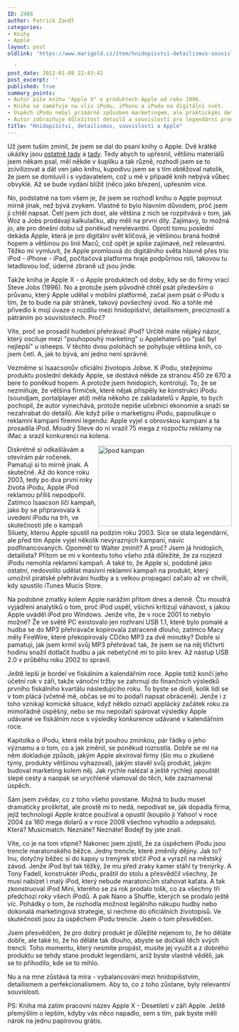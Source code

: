 ```yaml
---
ID: 2408
author: Patrick Zandl
categories:
- Knihy
- Apple
layout: post
oldlink: 'https://www.marigold.cz/item/hnidopisstvi-detailismus-souvislosti-a-apple

  '
post_date: 2012-01-08 22:43:42
post_excerpt: ''
published: true
summary_points:
- Autor píše knihu "Apple X" o produktech Apple od roku 1996.
- Kniha se zaměřuje na vliv iPodu, iPhonu a iPadu na digitální svět.
- Úspěch iPodu nebyl primárně způsoben marketingem, ale praktickými detaily.
- Autor zdůrazňuje důležitost detailů a souvislostí pro legendární produkty.
title: "Hnidopišství, detailismus, souvislosti a Apple"
---
```


<p>Už jsem tuším zmínil, že jsem se dal do psaní knihy o Apple. Dvě krátké ukázky jsou <a href="http://tangero.posterous.com/apple-x-marketing-pro-ipod">ostatně tady</a> a <a href="http://tangero.posterous.com/mala-ukazka-z-knihy-o-apple-pro-kterou-jeste">tady</a>. Tedy abych to upřesnil, většinu materiálů jsem někam psal, měl někde v šuplíku a tak různě, rozhodl jsem se to zcivilizovat a dát ven jako knihu, kupodivu jsem se s tím obtěžoval natolik, že jsem se domluvil i s vydavatelem, což u mě v případě knih nebývá vůbec obvyklé. Až se bude vydání blížit (něco jako březen), upřesním více.</p>


<p>No, podstatné na tom všem je, že jsem se rozhodl knihu o Apple pojmout mírně jinak, než bývá zvykem. Vlastně to bylo hlavním důvodem, proč jsem ji chtěl napsat. Četl jsem jich dost, ale většina z nich se rozpitvává v tom, jak Woz a Jobs prodávají kalkulačku, aby měli na první díly. Zajímavý, to možná jo, ale pro dnešní dobu už poněkud nerelevantní. Oproti tomu poslední dekáda Apple, která je pro digitální svět klíčová, je většinou braná hodně hopem a většinou po linii Maců, což opět je spíše zajímavé, než relevantní. Těžko mi vymluvit, že Apple promlouvá do digitálního světa hlavně přes trio iPod - iPhone - iPad, počítačová platforma hraje podpůrnou roli, takovou tu letadlovou loď, úderné zbraně už jsou jinde.</p>

<p>Takže kniha je Apple X - o Apple produktech od doby, kdy se do firmy vrací Steve Jobs (1996). No a protože jsem původně chtěl psát především o průvanu, který Apple udělal v mobilní platformě, začal jsem psát o iPodu s tím, že to bude na pár stránek, takový povšechný úvod. No a tohle mě přivedlo k mojí úvaze o rozdílu mezi hnidopišství, detailismem, precizností a pátráním po souvislostech. Proč?</p>

<p>Víte, proč se prosadil hudební přehrávač iPod? Určitě máte nějaký názor, který osciluje mezi "pouhopouhý marketing" u Applehaterů po "páč byl nejlepší" u isheeps. V těchto dvou polohách se pohybuje většina knih, co jsem četl. A, jak to bývá, ani jedno není správně.</p>

<p>Vezměme si Isaacsonův oficiální životopis Jobse. K iPodu, stežejnímu produktu poslední dekády Apple, se dostává někde za stranou 450 ze 670 a bere to poněkud hopem. A protože jsem hnidopich, kontroluji. To, že se nezmiňuje, že většina firmiček, které nějak přispěly ke konstrukci iPodu (soundjam, portalplayer atd) měla někoho ze zakladatelů v Apple, to bych pochopil, že autor vynechává, protože nepíše učebnici ekonomie a snaží se nezahrabat do detailů. Ale když píše o marketignu iPodu, papouškuje o reklamní kampani firemní legendu: Apple vyjel s obrovskou kampaní a ta prosadila iPod. Moudrý Steve do ní vrazil 75 mega z rozpočtu reklamy na iMac a srazil konkurenci na kolena.</p>

<p><img style="float: right;" src="http://www.marigold.cz/wp-content/uploads/ipod-kampan.jpg" border="0" alt="Ipod kampan" width="300" height="181" /></p>

<p>Diskrétně si odkašlávám a otevírám pár ročenek. Pamatuji si to mírně jinak. A skutečně. Až do konce roku 2003, tedy po dva první roky života iPodu, Apple iPod reklamou příliš nepodpořil. Zatímco Isaacson líčí kampaň, jako by se připravovala k uvedení iPodu na trh, ve skutečnosti jde o kampaň Siluety, kterou Apple spustil na podzim roku 2003. Sice se stala legendární, ale před tím Apple vyjel několik nevýrazných kampaní, navíc podfinancovaných. Opomněl to Walter zmínit? A proč? Jsem já hnidopich, detailista? Přitom se mi v kontextu toho všeho zdá důležité, že za rozjezd iPodu nemohla reklamní kampaň. A také to, že Apple si, podobně jako ostatní, nedovolilo udělat masivní reklamní kampaň na produkt, který umožnil pirátské přehrávání hudby a s velkou propagací začalo až ve chvíli, kdy spustilo iTunes Mucis Store.</p>

<p>Na podobné zmatky kolem Apple narážím přitom dnes a denně. Čtu moudrá vyjádření analytiků o tom, proč iPod uspěl, všichni kritizují váhavost, s jakou Apple uváděl iPod pro Windows. Jenže víte, že v roce 2001 to nebylo možné? Že ve světě PC existovalo jen rozhraní USB 1.1, které bylo pomalé a hudba se do MP3 přehrávače kopírovala zatraceně dlouho, zatímco Macy měly FireWire, které překopírovaly CDčko MP3 za dvě minutky? Dobře si pamatuji, jak jsem krmil svůj MP3 přehrávač tak, že jsem se na něj třičtvrti hodinu snažil dotlačit hudbu a jak nebetyčně mi to pilo krev. Až nástup USB 2.0 v průběhu roku 2002 to spravil.</p>

<p>Ještě lepší je bordel ve fiskálním a kalendářním roce. Apple totiž končí jeho účetní rok v září, takže vánoční tržby se zahrnují do finančních výsledků prvního fiskálního kvartálu následujícího roku. To byste se divili, kolik lidí se v tom plácá (včetně mě, občas se mi to podaří napsat obráceně). Jenže i z toho vznikají komické situace, když někdo označí applácký začátek roku za mimořádně úspěšný, nebo se mu nepodaří spárovat výsledky Apple udávané ve fiskálním roce s výsledky konkurence udávané v kalendářním roce.</p>

<p>Kapitolka o iPodu, která měla být pouhou zmínkou, pár řádky o jeho významu a o tom, co a jak změnil, se poněkud rozrostla. Dobře se mi na něm dokladuje způsob, jakým Apple akvíroval firmy (šlo mu o zkušené týmy, produkty většinou vyhazoval), jakým stavěl svůj produkt, jakým budoval marketing kolem něj. Jak rychle nalézal a ještě rychleji opouštěl slepé cesty a naopak se urychleně vlamoval do těch, kde zaznamenal úspěch.</p>

<p>Sám jsem zvědav, co z toho všeho povstane. Možná to budu muset dramaticky proškrtat, ale prostě mi to nedá, nepodívat se, jak dopadla firma, jejíž technologii Apple krátce používal a opustil (koupilo ji Yahoo! v roce 2004 za 160 mega dolarů a v roce 2008 všechno vyhodilo a odepsalo). Která? Musicmatch. Neznáte? Neznáte! Bodejť by jste znali.</p>

<p>Víte, co je na tom vtipné? Nakonec jsem zjistil, že za úspěchem iPodu jsou trencle maratonského běžce. Jedny trencle, které změnily dějiny. Jak to? Inu, dotyčný běžec si do kapsy u trenýrek strčil iPod a vyrazil na městský závod. Jenže iPod byl tak těžký, že mu před zraky kamer stáhl ty trenýrky. A Tony Fadell, konstruktér iPodu, praštil do stolu a přesvědčil všechny, že musí nabízet i malý iPod, který nebude maratoncům stahovat kaťata. A tak zkonstruoval iPod Mini, kterého se za rok prodalo tolik, co za všechny tři předchozí roky všech iPodů. A pak Nano a Shuffle, kterých se prodalo ještě víc. Pohádky o tom, že rozhodla možnost legálního nákupu hudby nebo dokonalá marketingová strategie, si nechme do oficiálních životopisů. Ve skutečnosti jsou za úspěchem iPodu trencle. Jsem o tom přesvědčen.</p>

<p>Jsem přesvědčen, že pro dobrý produkt je důležité nejenom to, že ho děláte dobře, ale také to, že ho děláte tak dlouho, abyste se dočkali těch svých trenclí. Toho momentu, který nesmíte propást, musíte jej využít a z dobrého produktu se tehdy stane produkt legendární, aniž byste vlastně věděli, jak se to přihodilo, kde se to mihlo.</p>

<p>Nu a na mne zůstává ta míra - vybalancování mezi hnidopišstvím, detailismem a perfekcionalismem. Aby to, co z toho zůstane, byly relevantní souvislosti.</p>

<p>PS: Kniha má zatím pracovní název Apple X - Desetiletí v záři Apple. Ještě přemýšlím o lepším, kdyby vás něco napadlo, sem s tím, pak byste měli nárok na jednu papírovou grátis.</p>